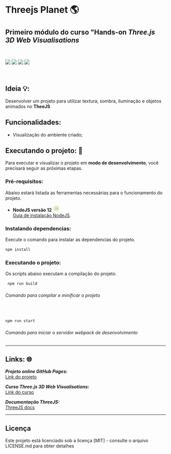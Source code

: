 # Threejs Planet 🌎
## Primeiro módulo do curso "Hands-on ***Three.js 3D Web Visualisations***

<br>
<p float="left">
 <img src="https://img.shields.io/badge/SASS-hotpink.svg?style=for-the-badge&logo=SASS&logoColor=white">
 <img src="https://img.shields.io/badge/JavaScript-F7DF1E?style=for-the-badge&logo=javascript&logoColor=black">
 <img src="https://img.shields.io/badge/webpack-%238DD6F9.svg?style=for-the-badge&logo=webpack&logoColor=black">
 <img src="https://img.shields.io/badge/Babel-F9DC3e?style=for-the-badge&logo=babel&logoColor=black">
</p>
<br>

## Ideia 💡:
Desenvolver um projeto para utilizar textura, sombra, iluminação e objetos animados no **TheeJS**

## Funcionalidades:
- Visualização do ambiente criado;

## Executando o projeto: 🚀
Para executar e visualizar o projeto em **modo de desenvolvimento**, você precisará seguir as próximas etapas.

### Pré-requisitos:
Abaixo estará listada as ferramentas necessárias para o funcionamento do projeto.
- **NodeJS versão 12** <img src="https://raw.githubusercontent.com/PKief/vscode-material-icon-theme/main/icons/nodejs.svg" height="20" /><br>
  [<ins>Guia de instalação NodeJS</ins>](https://nodejs.org/en/).
  
### Instalando dependencias:
Execute o comando para instalar as dependencias do projeto.
   ```sh
   npm install
   ```  
  
### Executando o projeto:
Os scripts abaixo executam a compilação do projeto.
  ```sh
   npm run build
   ```
   ###### Comando para compilar e minificar o projeto
   
   <br>
   
   ```sh
   npm run start
   ```
   ###### Comando para iniciar o servidor webpack de desenvolvimento

---
## Links: 🌐
***Projeto online GitHub Pages:***<br>
[<ins>Link do projeto</ins>](https://caioliveira277.github.io/threejsPlanet/)

***Curso Three.js 3D Web Visualisations:***<br>
[<ins>Link do curso</ins>](https://www.udemy.com/course/hands-on-threejs-3d-web-visualisations/)

***Documentação ThreeJS:***<br>
[<ins>ThreeJS docs</ins>](https://threejs.org/)

---
## Licença
Este projeto está licenciado sob a licença [MIT] - consulte o arquivo LICENSE.md para obter detalhes
